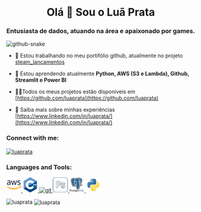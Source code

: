 <h1 align="center">Olá 👋 Sou o Luã Prata</h1>
<h3 align="center">Entusiasta de dados, atuando na área e apaixonado por games.</h3>

<picture>
  <source media="(prefers-color-scheme: dark)" srcset="https://raw.githubusercontent.com/tobiasmeyhoefer/tobiasmeyhoefer/output/github-snake-dark.svg" />
  <source media="(prefers-color-scheme: light)" srcset="https://raw.githubusercontent.com/tobiasmeyhoefer/tobiasmeyhoefer/output/github-snake.svg" />
  <img alt="github-snake" src="https://raw.githubusercontent.com/tobiasmeyhoefer/tobiasmeyhoefer/output/github-snake.svg" />
</picture>

- 🔭 Estou trabalhando no meu portifólio github, atualmente no projeto [steam_lancamentos](https://github.com/luaprata/steam_lancamentos)

- 🌱 Estou aprendendo atualmente **Python, AWS (S3 e Lambda), Github, Streamlit e Power BI**

- 👨‍💻Todos os meus projetos estão disponíveis em [https://github.com/luaprata](https://github.com/luaprata)

- 📄 Saiba mais sobre minhas experiências [https://www.linkedin.com/in/luaprata/](https://www.linkedin.com/in/luaprata/)

<h3 align="left">Connect with me:</h3>
<p align="left">
<a href="https://linkedin.com/in/luaprata" target="blank"><img align="center" src="https://raw.githubusercontent.com/rahuldkjain/github-profile-readme-generator/master/src/images/icons/Social/linked-in-alt.svg" alt="luaprata" height="30" width="40" /></a>
</p>

<h3 align="left">Languages and Tools:</h3>
<p align="left"> <a href="https://aws.amazon.com" target="_blank" rel="noreferrer"> <img src="https://raw.githubusercontent.com/devicons/devicon/master/icons/amazonwebservices/amazonwebservices-original-wordmark.svg" alt="aws" width="40" height="40"/> </a> <a href="https://www.w3schools.com/cpp/" target="_blank" rel="noreferrer"> <img src="https://raw.githubusercontent.com/devicons/devicon/master/icons/cplusplus/cplusplus-original.svg" alt="cplusplus" width="40" height="40"/> </a> <a href="https://git-scm.com/" target="_blank" rel="noreferrer"> <img src="https://www.vectorlogo.zone/logos/git-scm/git-scm-icon.svg" alt="git" width="40" height="40"/> </a> <a href="https://www.photoshop.com/en" target="_blank" rel="noreferrer"> <img src="https://raw.githubusercontent.com/devicons/devicon/master/icons/photoshop/photoshop-line.svg" alt="photoshop" width="40" height="40"/> </a> <a href="https://www.postgresql.org" target="_blank" rel="noreferrer"> <img src="https://raw.githubusercontent.com/devicons/devicon/master/icons/postgresql/postgresql-original-wordmark.svg" alt="postgresql" width="40" height="40"/> </a> <a href="https://www.python.org" target="_blank" rel="noreferrer"> <img src="https://raw.githubusercontent.com/devicons/devicon/master/icons/python/python-original.svg" alt="python" width="40" height="40"/> </a> </p>

<p><img align="left" src="https://github-readme-stats.vercel.app/api/top-langs?username=luaprata&show_icons=true&locale=en&layout=compact" alt="luaprata" /></p>

<p>&nbsp;<img align="center" src="https://github-readme-stats.vercel.app/api?username=luaprata&show_icons=true&locale=en" alt="luaprata" /></p>


